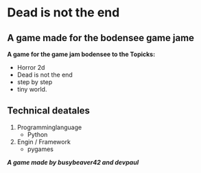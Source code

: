 # Dead is not the end
## A game made for the bodensee game jame

**A game for the game jam bodensee to the Topicks:**
- Horror 2d 
- Dead is not the end
- step by step
- tiny world.

## Technical deatales

1. Programminglanguage
    - Python
2. Engin / Framework
    - pygames

   
***A game made by busybeaver42 and devpaul***